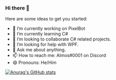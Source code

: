 ### Hi there 👋


Here are some ideas to get you started:

- 🔭 I’m currently working on PixelBot
- 🌱 I’m currently learning C#
- 👯 I’m looking to collaborate C# related projects.
- 🤔 I’m looking for help with WPF.
- 💬 Ask me about anything.
- 📫 How to reach me: Almos#0001 on Discord
- 😄 Pronouns: He/Him


[![Anurag's GitHub stats](https://github-readme-stats.vercel.app/api?username=almosyt&count_private=true&theme=radical)](https://github.com/anuraghazra/github-readme-stats)
